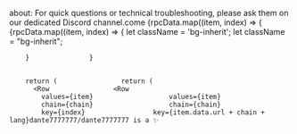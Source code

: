  about: For quick questions or technical troubleshooting, please ask them on our dedicated Discord channel.come
    <tbody>	        <tbody>
      {rpcData.map((item, index) => {	          {rpcData.map((item, index) => {
        let className = 'bg-inherit';	            let className = "bg-inherit";


        }	            }


        return (	            return (
          <Row	              <Row
            values={item}	                values={item}
            chain={chain}	                chain={chain}
            key={index}	                key={item.data.url + chain + lang}dante7777777/dante7777777 is a ✨
